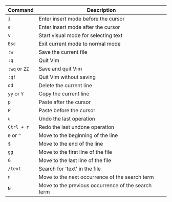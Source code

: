 | Command       | Description                                        |
| ------------- | -------------------------------------------------- |
| `i`           | Enter insert mode before the cursor                |
| `a`           | Enter insert mode after the cursor                 |
| `v`           | Start visual mode for selecting text               |
| `Esc`         | Exit current mode to normal mode                   |
| `:w`          | Save the current file                              |
| `:q`          | Quit Vim                                           |
| `:wq` or `ZZ` | Save and quit Vim                                  |
| `:q!`         | Quit Vim without saving                            |
| `dd`          | Delete the current line                            |
| `yy` or `Y`   | Copy the current line                              |
| `p`           | Paste after the cursor                             |
| `P`           | Paste before the cursor                            |
| `u`           | Undo the last operation                            |
| `Ctrl + r`    | Redo the last undone operation                     |
| `0` or `^`    | Move to the beginning of the line                  |
| `$`           | Move to the end of the line                        |
| `gg`          | Move to the first line of the file                 |
| `G`           | Move to the last line of the file                  |
| `/text`       | Search for 'text' in the file                      |
| `n`           | Move to the next occurrence of the search term     |
| `N`           | Move to the previous occurrence of the search term |

        